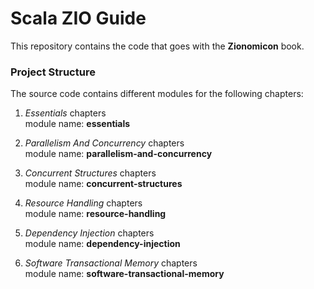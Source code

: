 Scala ZIO Guide
===============================

This repository contains the code that goes with the **Zionomicon** book.

### Project Structure

The source code contains different modules for the following chapters:

1. _Essentials_ chapters  
   module name: **essentials**

2. _Parallelism And Concurrency_ chapters  
   module name: **parallelism-and-concurrency**

3. _Concurrent Structures_ chapters  
   module name: **concurrent-structures**

4. _Resource Handling_ chapters  
   module name: **resource-handling**

5. _Dependency Injection_ chapters  
   module name: **dependency-injection**

6. _Software Transactional Memory_ chapters  
   module name: **software-transactional-memory**
